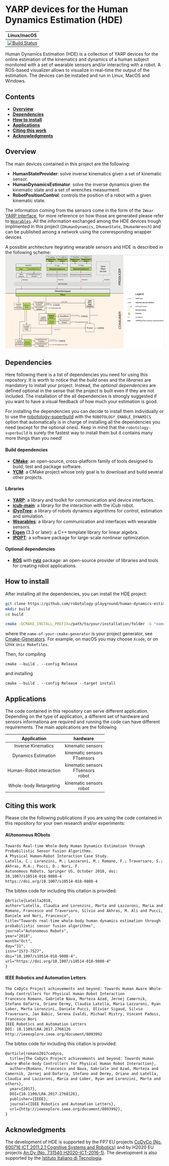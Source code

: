 # YARP devices for the Human Dynamics Estimation (HDE)

| Linux/macOS |
|:----------:|
[![Build Status](https://travis-ci.org/robotology/human-dynamics-estimation.svg?branch=master)](https://travis-ci.org/robotology/human-dynamics-estimation) |

Human Dynamics Estimation (HDE) is a collection of YARP devices for the online estimation of the kinematics and dynamics of a human subject monitored with a set of wearable sensors and/or interacting with a robot. A ROS-based visualizer allows to visualize in real-time the output of the estimation. The devices can be installed and run in Linux, MacOS and Windows.


##  Contents
* **[Overview](#overview)**
* **[Dependencies](#dependencies)**
* **[How to install](#how-to-install)**
* **[Applications](#applications)**
* **[Citing this work](#citing-this-work)**
* **[Acknowledgments](#acknowledgments)**

## Overview
The main devices contained in this project are the following:
- **HumanStateProvider**: solve inverse kinematics given a set of kinematic sensor.
- **HumanDynamicsEstimator**: solve the inverse dynamics given the kinematic state and a set of wrenches measurment.
- **RobotPositionControl**: controls the position of a robot with a given kinematic state.

The information coming from the sensors come in the form of the `IWear` [YARP interface](https://www.yarp.it/group__dev__iface.html), for more reference on how those are generated please refer to [`Wearables`](https://github.com/robotology/wearables). All the information exchanged among the HDE devices trough implmented in this project (`IHumanDynamics`, `IHumanState`, `IHumanWrench`) and can be published among a network using the coreresponding wrapper devices

A possible architecture itegrating wearable sensors and HDE is described in the following scheme: 
<img src="misc/hde_scheme.png">

## Dependencies
Here following there is a list of dependencies you need for using this repository.  It is worth to notice that the *build* ones and the *libraries* are mandatory to install your project. Instead, the *optional dependencies* are defined optional in the sense that the project is built even if they are not included.  The installation of the all dependencies  is strongly suggested if you want to have a visual feedback of how much your estimation is good.

For installing the dependencies you can decide to install them individually or to use the [robotology-superbuild](https://github.com/robotology/robotology-superbuild) with the `ROBOTOLOGY_ENABLE_DYNAMICS` option that automatically is in charge of installing all the dependencies you need (except for the optional ones).  Keep in mind that the `robotology-superbuild` is surely the fastest way to install them but it contains many more things than you need!

#### Build dependencies
- [**CMake**](https://cmake.org/download/): an open-source, cross-platform family of tools designed to build, test and package software.
- [**YCM**](http://robotology.github.io/ycm/gh-pages/master/manual/ycm-installing.7.html): a CMake project whose only goal is to download and build several other projects.

#### Libraries
- [**YARP**](https://github.com/robotology/yarp): a library and toolkit for communication and device interfaces.
- [**icub-main**](https://github.com/robotology/icub-main): a library for the interaction with the iCub robot.
- [**iDynTree**](https://github.com/robotology/idyntree): a library of robots dynamics algorithms for control, estimation and simulation.
- [**Wearables**](https://github.com/robotology/wearables): a library for communication and interfaces with wearable sensors.
- [**Eigen**](http://eigen.tuxfamily.org/index.php?title=Main_Page) (3.3 or later): a C++ template library for linear algebra.
- [**IPOPT**](http://wiki.icub.org/wiki/Installing_IPOPT): a software package for large-scale nonlinear optimization.

#### Optional dependencies
- [**ROS**](http://wiki.ros.org) with [**rviz**](http://wiki.ros.org/rviz) package: an open-source provider of libraries and tools for creating robot applications.

## How to install
After installing all the dependencies, you can install the HDE project:
```bash
git clone https://github.com/robotology-playground/human-dynamics-estimation.git
mkdir build
cd build
```

```bash
cmake -DCMAKE_INSTALL_PREFIX=/path/to/your/installation/folder -G "name-of-your-cmake-generator" ..
```
where the `name-of-your-cmake-generator` is your project generator, see [Cmake-Generators](https://cmake.org/cmake/help/latest/manual/cmake-generators.7.html). For example, on macOS you may choose `Xcode`, or on Unix `Unix Makefiles`.

Then, for compiling
```
cmake --build . --config Release
```
and installing
```
cmake --build . --config Release --target install
```

## Applications
The code contained in this repository can serve different application. Depending on the type of application, a different set of hardware and sensors informationa are required and running the code can have different requirements.
The main applications are the following

| Application | hardware |
|:----------:|:----------:|
| Inverse Kinematics | kinematic sensors |
| Dynamics Estimation | kinematic sensors <br> FTsensors |
| Human-Robot interaction | kinematic sensors <br> FTsensors <br> robot |
| Whole-body Retargeting | kinematic sensors <br> robot |

## Citing this work

Please cite the following publications if you are using the code contained in this repository for your own research and/or experiments:

#### AUtonomous RObots

~~~
Towards Real-time Whole-Body Human Dynamics Estimation through Probabilistic Sensor Fusion Algorithms.
A Physical Human–Robot Interaction Case Study.
Latella, C.; Lorenzini, M.; Lazzaroni, M.; Romano, F.; Traversaro, S.; Akhras, M.A.; Pucci, D.; Nori, F.
Autonomous Robots, Springer US, October 2018, doi:
10.1007/s10514-018-9808-4
https://doi.org/10.1007/s10514-018-9808-4
~~~

The bibtex code for including this citation is provided:

~~~
@Article{Latella2018,
author="Latella, Claudia and Lorenzini, Marta and Lazzaroni, Maria and Romano, Francesco and Traversaro, Silvio and Akhras, M. Ali and Pucci, Daniele and Nori, Francesco",
title="Towards real-time whole-body human dynamics estimation through probabilistic sensor fusion algorithms",
journal="Autonomous Robots",
year="2018",
month="Oct",
day="31",
issn="1573-7527",
doi="10.1007/s10514-018-9808-4",
url="https://doi.org/10.1007/s10514-018-9808-4"
}
~~~

#### IEEE Robotics and Automation Letters

~~~
The CoDyCo Project achievements and beyond: Towards Human Aware Whole-body Controllers for Physical Human Robot Interaction
Francesco Romano, Gabriele Nava, Morteza Azad, Jernej Camernik, Stefano Dafarra, Oriane Dermy, Claudia Latella, Maria Lazzaroni, Ryan Lober, Marta Lorenzini, Daniele Pucci, Olivier Sigaud, Silvio Traversaro, Jan Babic, Serena Ivaldi, Michael Mistry, Vincent Padois, Francesco Nori
IEEE Robotics and Automation Letters
DOI: 10.1109/LRA.2017.2768126
http://ieeexplore.ieee.org/document/8093992
~~~

The bibtex code for including this citation is provided:

~~~
@article{romano2017codyco,
  title={The CoDyCo Project achievements and beyond: Towards Human Aware Whole-body Controllers for Physical Human Robot Interaction},
  author={Romano, Francesco and Nava, Gabriele and Azad, Morteza and Camernik, Jernej and Dafarra, Stefano and Dermy, Oriane and Latella, Claudia and Lazzaroni, Maria and Lober, Ryan and Lorenzini, Marta and others},
  year={2017},
  DOI={10.1109/LRA.2017.2768126},
  publisher={IEEE}, 
  journal={IEEE Robotics and Automation Letters}, 
  url={http://ieeexplore.ieee.org/document/8093992}, 
}
~~~

## Acknowledgments
The development of HDE is supported by the FP7 EU projects [CoDyCo (No. 600716 ICT 2011.2.1 Cognitive
Systems and Robotics)](http://www.codyco.eu/) and by H2020 EU projects [An.Dy (No. 731540 H2020-ICT-2016-1)](http://andy-project.eu).
The development is also supported by the [Istituto Italiano di Tecnologia](http://www.iit.it).

